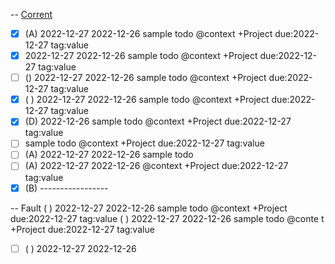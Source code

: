 -- [Corrent](2022-12-28_corrent.md)
- [x] (A) 2022-12-27 2022-12-26 sample todo @context +Project due:2022-12-27 tag:value
- [X]  2022-12-27 2022-12-26 sample todo @context +Project due:2022-12-27 tag:value
- [ ] () 2022-12-27 2022-12-26 sample todo @context +Project due:2022-12-27 tag:value
- [x] ( ) 2022-12-27 2022-12-26 sample todo @context +Project due:2022-12-27 tag:value
- [x] (D) 2022-12-26 sample todo @context +Project due:2022-12-27 tag:value
- [ ]  sample todo @context +Project due:2022-12-27 tag:value
- [ ] (A) 2022-12-27 2022-12-26 sample todo
- [ ] (A) 2022-12-27 2022-12-26 @context +Project due:2022-12-27 tag:value
- [x] (B) -----------------

-- Fault
  ( ) 2022-12-27 2022-12-26 sample todo @context +Project due:2022-12-27 tag:value
( ) 2022-12-27 2022-12-26 sample todo @conte t +Project due:2022-12-27 tag:value
- [ ] ( ) 2022-12-27 2022-12-26
